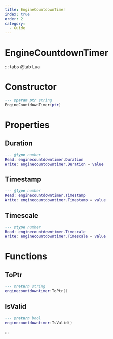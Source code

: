 ```yaml
---
title: EngineCountdownTimer
index: true
order: 2
category:
  - Guide
---
```


# EngineCountdownTimer

::: tabs
@tab Lua
# Constructor
```lua
--- @param ptr string
EngineCountdownTimer(ptr)
```
# Properties
## Duration 
```lua
--- @type number
Read: enginecountdowntimer.Duration
Write: enginecountdowntimer.Duration = value
```
## Timestamp 
```lua
--- @type number
Read: enginecountdowntimer.Timestamp
Write: enginecountdowntimer.Timestamp = value
```
## Timescale 
```lua
--- @type number
Read: enginecountdowntimer.Timescale
Write: enginecountdowntimer.Timescale = value
```
# Functions
## ToPtr
```lua
--- @return string
enginecountdowntimer:ToPtr()
```
## IsValid
```lua
--- @return bool
enginecountdowntimer:IsValid()
```

:::